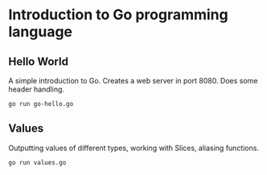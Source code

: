 # Introduction to Go programming language

## Hello World

A simple introduction to Go. Creates a web server in port 8080. Does some header handling.

`go run go-hello.go`

## Values

Outputting values of different types, working with Slices, aliasing functions.

`go run values.go`
